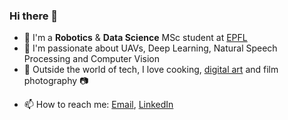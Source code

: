 ### Hi there 👋

* :robot: I'm a **Robotics** & **Data Science** MSc student at [EPFL](https://epfl.ch)
* :rocket: I'm passionate about UAVs, Deep Learning, Natural Speech Processing and Computer Vision
*  :ramen: Outside the world of tech, I love cooking, [digital art](https://www.instagram.com/drawing.algorithms/) and film photography :camera:
- 📫 How to reach me: [Email](mailto:theo.gieruc@gmail.com), [LinkedIn](https://www.linkedin.com/in/theo-gieruc/)


<!--
**tgieruc/tgieruc** is a ✨ _special_ ✨ repository because its `README.md` (this file) appears on your GitHub profile.

Here are some ideas to get you started:

- 🔭 I’m currently working on ...
- 🌱 I’m currently learning ...
- 👯 I’m looking to collaborate on ...
- 🤔 I’m looking for help with ...
- 💬 Ask me about ...
- 📫 How to reach me: ...
- 😄 Pronouns: ...
- ⚡ Fun fact: ...
-->
